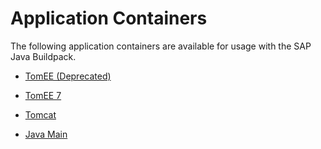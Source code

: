 <!-- loio83d241613dcd41c99ccc308ed0d26399 -->

# Application Containers

The following application containers are available for usage with the SAP Java Buildpack.



-   [TomEE \(Deprecated\)](tomee-deprecated-a9590c2.md)

-   [TomEE 7](tomee-7-79c039a.md)

-   [Tomcat](tomcat-ddfc101.md)

-   [Java Main](java-main-8a1786a.md)


